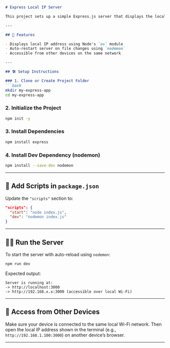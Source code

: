 ````markdown
# Express Local IP Server

This project sets up a simple Express.js server that displays the local IP address dynamically and is accessible over local Wi-Fi.

---

## 🚀 Features

- Displays local IP address using Node's `os` module
- Auto-restart server on file changes using `nodemon`
- Accessible from other devices on the same network

---

## 🛠️ Setup Instructions

### 1. Clone or Create Project Folder
```bash
mkdir my-express-app
cd my-express-app
````

### 2. Initialize the Project

```bash
npm init -y
```

### 3. Install Dependencies

```bash
npm install express
```

### 4. Install Dev Dependency (nodemon)

```bash
npm install --save-dev nodemon
```

---

## 🔄 Add Scripts in `package.json`

Update the `"scripts"` section to:

```json
"scripts": {
  "start": "node index.js",
  "dev": "nodemon index.js"
}
```

---

## 🏃‍♂️ Run the Server

To start the server with auto-reload using `nodemon`:

```bash
npm run dev
```

Expected output:

```
Server is running at:
-> http://localhost:3000
-> http://192.168.x.x:3000 (accessible over local Wi-Fi)
```

---

## 📡 Access from Other Devices

Make sure your device is connected to the same local Wi-Fi network. Then open the local IP address shown in the terminal (e.g., `http://192.168.1.100:3000`) on another device’s browser.

---
